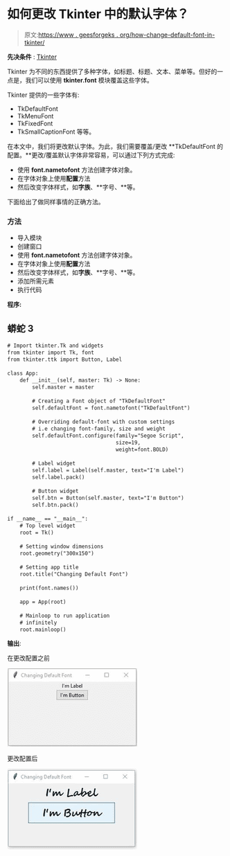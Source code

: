 # 如何更改 Tkinter 中的默认字体？

> 原文:[https://www . geesforgeks . org/how-change-default-font-in-tkinter/](https://www.geeksforgeeks.org/how-to-change-default-font-in-tkinter/)

**先决条件** : [Tkinter](https://www.geeksforgeeks.org/python-gui-tkinter/)

Tkinter 为不同的东西提供了多种字体，如标题、标题、文本、菜单等。但好的一点是，我们可以使用 **tkinter.font** 模块覆盖这些字体。

Tkinter 提供的一些字体有:

*   TkDefaultFont
*   TkMenuFont
*   TkFixedFont
*   TkSmallCaptionFont 等等。

在本文中，我们将更改默认字体。为此，我们需要覆盖/更改 **TkDefaultFont 的配置。**更改/覆盖默认字体非常容易，可以通过下列方式完成:

*   使用 **font.nametofont** 方法创建字体对象。
*   在字体对象上使用**配置**方法
*   然后改变字体样式，如**字族**、**字号、**等。

下面给出了做同样事情的正确方法。

### 方法

*   导入模块
*   创建窗口
*   使用 **font.nametofont** 方法创建字体对象。
*   在字体对象上使用**配置**方法
*   然后改变字体样式，如**字族**、**字号、**等。
*   添加所需元素
*   执行代码

**程序:**

## 蟒蛇 3

```
# Import tkinter.Tk and widgets
from tkinter import Tk, font
from tkinter.ttk import Button, Label

class App:
    def __init__(self, master: Tk) -> None:
        self.master = master

        # Creating a Font object of "TkDefaultFont"
        self.defaultFont = font.nametofont("TkDefaultFont")

        # Overriding default-font with custom settings
        # i.e changing font-family, size and weight
        self.defaultFont.configure(family="Segoe Script",
                                   size=19,
                                   weight=font.BOLD)

        # Label widget
        self.label = Label(self.master, text="I'm Label")
        self.label.pack()

        # Button widget
        self.btn = Button(self.master, text="I'm Button")
        self.btn.pack()

if __name__ == "__main__":
    # Top level widget
    root = Tk()

    # Setting window dimensions
    root.geometry("300x150")

    # Setting app title
    root.title("Changing Default Font")

    print(font.names())

    app = App(root)

    # Mainloop to run application
    # infinitely
    root.mainloop()
```

**输出**:

在更改配置之前

![](img/eaa7d1ea1af5ab012a7b19a2b1601b6a.png)

更改配置后

![](img/d8dea575daa65aec20f62239f39bebe6.png)